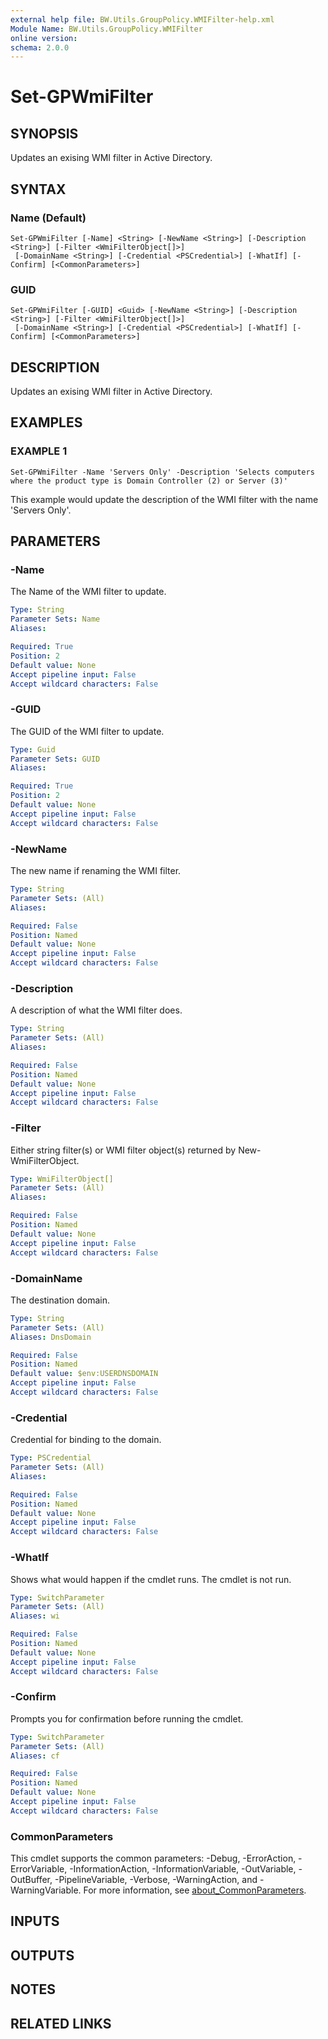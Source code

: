 ```yaml
---
external help file: BW.Utils.GroupPolicy.WMIFilter-help.xml
Module Name: BW.Utils.GroupPolicy.WMIFilter
online version:
schema: 2.0.0
---
```


# Set-GPWmiFilter

## SYNOPSIS
Updates an exising WMI filter in Active Directory.

## SYNTAX

### Name (Default)
```
Set-GPWmiFilter [-Name] <String> [-NewName <String>] [-Description <String>] [-Filter <WmiFilterObject[]>]
 [-DomainName <String>] [-Credential <PSCredential>] [-WhatIf] [-Confirm] [<CommonParameters>]
```

### GUID
```
Set-GPWmiFilter [-GUID] <Guid> [-NewName <String>] [-Description <String>] [-Filter <WmiFilterObject[]>]
 [-DomainName <String>] [-Credential <PSCredential>] [-WhatIf] [-Confirm] [<CommonParameters>]
```

## DESCRIPTION
Updates an exising WMI filter in Active Directory.

## EXAMPLES

### EXAMPLE 1
```
Set-GPWmiFilter -Name 'Servers Only' -Description 'Selects computers where the product type is Domain Controller (2) or Server (3)'
```

This example would update the description of the WMI filter with the name 'Servers Only'.

## PARAMETERS

### -Name
The Name of the WMI filter to update.

```yaml
Type: String
Parameter Sets: Name
Aliases:

Required: True
Position: 2
Default value: None
Accept pipeline input: False
Accept wildcard characters: False
```

### -GUID
The GUID of the WMI filter to update.

```yaml
Type: Guid
Parameter Sets: GUID
Aliases:

Required: True
Position: 2
Default value: None
Accept pipeline input: False
Accept wildcard characters: False
```

### -NewName
The new name if renaming the WMI filter.

```yaml
Type: String
Parameter Sets: (All)
Aliases:

Required: False
Position: Named
Default value: None
Accept pipeline input: False
Accept wildcard characters: False
```

### -Description
A description of what the WMI filter does.

```yaml
Type: String
Parameter Sets: (All)
Aliases:

Required: False
Position: Named
Default value: None
Accept pipeline input: False
Accept wildcard characters: False
```

### -Filter
Either string filter(s) or WMI filter object(s) returned by New-WmiFilterObject.

```yaml
Type: WmiFilterObject[]
Parameter Sets: (All)
Aliases:

Required: False
Position: Named
Default value: None
Accept pipeline input: False
Accept wildcard characters: False
```

### -DomainName
The destination domain.

```yaml
Type: String
Parameter Sets: (All)
Aliases: DnsDomain

Required: False
Position: Named
Default value: $env:USERDNSDOMAIN
Accept pipeline input: False
Accept wildcard characters: False
```

### -Credential
Credential for binding to the domain.

```yaml
Type: PSCredential
Parameter Sets: (All)
Aliases:

Required: False
Position: Named
Default value: None
Accept pipeline input: False
Accept wildcard characters: False
```

### -WhatIf
Shows what would happen if the cmdlet runs.
The cmdlet is not run.

```yaml
Type: SwitchParameter
Parameter Sets: (All)
Aliases: wi

Required: False
Position: Named
Default value: None
Accept pipeline input: False
Accept wildcard characters: False
```

### -Confirm
Prompts you for confirmation before running the cmdlet.

```yaml
Type: SwitchParameter
Parameter Sets: (All)
Aliases: cf

Required: False
Position: Named
Default value: None
Accept pipeline input: False
Accept wildcard characters: False
```

### CommonParameters
This cmdlet supports the common parameters: -Debug, -ErrorAction, -ErrorVariable, -InformationAction, -InformationVariable, -OutVariable, -OutBuffer, -PipelineVariable, -Verbose, -WarningAction, and -WarningVariable. For more information, see [about_CommonParameters](http://go.microsoft.com/fwlink/?LinkID=113216).

## INPUTS

## OUTPUTS

## NOTES

## RELATED LINKS
